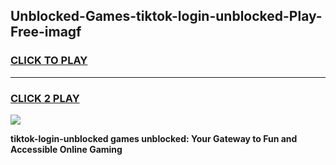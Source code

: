 
## Unblocked-Games-tiktok-login-unblocked-Play-Free-imagf
<h3>
<a href="https://premium76.site?title=tiktok-login-unblocked&ref=23A">CLICK TO PLAY</a></h3>
<hr>

<h3>
<a href="https://premium76.site?title=tiktok-login-unblocked&ref=23A">CLICK 2 PLAY</a>
  
</h3>

<a href="https://premium76.site?title=tiktok-login-unblocked&ref=23A"><img src="https://clearcache.store/games.png"></a>


**tiktok-login-unblocked games unblocked: Your Gateway to Fun and Accessible Online Gaming**
